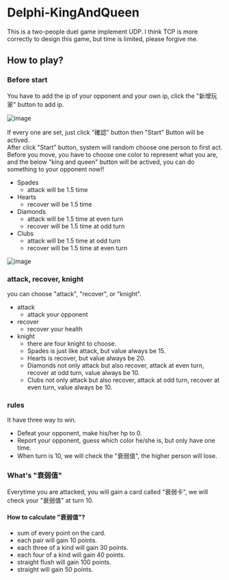 # Delphi-KingAndQueen

This is a two-people duel game implement UDP. I think TCP is more correctly to design this game, but time is limited, please forgive me.  

## How to play?
### Before start
You have to add the ip of your opponent and your own ip, click the "新增玩家" button to add ip.   

![image](https://user-images.githubusercontent.com/79491377/135618253-1983291a-620e-4712-8bb2-f35873915a5f.png)

If every one are set, just click "確認" button then "Start" Button will be actived.  
After click "Start" button, system will random choose one person to first act.  
Before you move, you have to choose one color to represent what you are, and the below "king and queen" button will be actived, you can do something to your opponent now!!  

* Spades
   * attack will be 1.5 time
* Hearts
   * recover will be 1.5 time
* Diamonds
   * attack will be 1.5 time at even turn
   * recover will be 1.5 time at odd turn
* Clubs
   * attack  will be 1.5 time at odd turn
   * recover will be 1.5 time at even turn

![image](https://user-images.githubusercontent.com/79491377/135619072-e55a608a-cf8b-4a61-a1db-4d3562b152d3.png)

### attack, recover, knight

you can choose "attack", "recover", or "knight".  

* attack
  *  attack your opponent
* recover
  *  recover your health   
* knight
  *   there are four knight to choose.  
  *   Spades is just like attack, but value always be 15.  
  *   Hearts is recover, but value always be 20.  
  *   Diamonds not only attack but also recover, attack at even turn, recover at odd turn, value always be 10.  
  *   Clubs not only attack but also recover,  attack at odd turn, recover at even turn, value always be 10.  

### rules
It have three way to win.
* Defeat your opponent, make his/her hp to 0.  
* Report your opponent, guess which color he/she is, but only have one time.  
* When turn is 10, we will check the "衰弱值", the higher person will lose.  

### What's "衰弱值"
Everytime you are attacked, you will gain a card called "衰弱卡", we will check your "衰弱值" at turn 10.
#### How to calculate "衰弱值"?
* sum of every point on the card.  
* each pair will gain 10 points.
* each three of a kind will gain 30 points.
* each four of a kind will gain 40 points.
* straight flush will gain 100 points.
* straight will gain 50 points.




